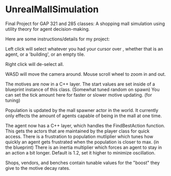 # UnrealMallSimulation
Final Project for GAP 321 and 285 classes: A shopping mall simulation using utility theory for agent decision-making.

Here are some instructions/details for my project:

Left click will select whatever you had your cursor over
, whether that is an agent, or a 'building', or an empty tile.

Right click will de-select all.

WASD will move the camera around.
Mouse scroll wheel to zoom in and out.

The motives are now in a C++ layer.
	The start values are set inside of a blueprint instance of this class. (Somewhat tuned random on spawn)
	You can set the tick amount here for faster or slower motive updating. (for tuning)

Population is updated by the mall spawner actor in the world.
	It currently only effects the amount of agents capable of being in the mall at one time.

The agent now has a C++ layer, which handles the FindBestAction function.
	This gets the actors that are maintained by the player class for quick access.
	There is a frustration to population mutliplier which tunes how quickly an agent gets frustrated when the population is closer to max. (in the blueprint)
	There is an inertia multiplier which forces an agent to stay in an action a bit longer. Default is 1.2, set it higher to minimize oscillation.

Shops, vendors, and benches contain tunable values for the "boost" they give to the motive decay rates.
